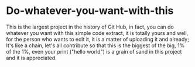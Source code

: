 # Do-whatever-you-want-with-this
This is the largest project in the history of Git Hub, in fact, you can do whatever you want with this simple code extract, it is totally yours and well, for the person who wants to edit it, it is a matter of uploading it and already; It's like a chain, let's all contribute so that this is the biggest of the big, 1% of the 1%, even your print ("hello world") is a grain of sand in this project and it is appreciated.
